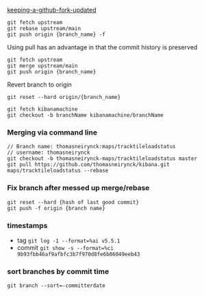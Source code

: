 [keeping-a-github-fork-updated](https://robots.thoughtbot.com/keeping-a-github-fork-updated)
```
git fetch upstream
git rebase upstream/main
git push origin {branch_name} -f
```

Using pull has an advantage in that the commit history is preserved

```
git fetch upstream
git merge upstream/main
git push origin {branch_name}
```

Revert branch to origin
```
git reset --hard origin/{branch_name}
```

```
git fetch kibanamachine
git checkout -b branchName kibanamachine/branchName
```

### Merging via command line

```
// Branch name: thomasneirynck:maps/tracktileloadstatus
// username: thomasneirynck
git checkout -b thomasneirynck-maps/tracktileloadstatus master
git pull https://github.com/thomasneirynck/kibana.git maps/tracktileloadstatus --rebase
```

### Fix branch after messed up merge/rebase

```
git reset --hard {hash of last good commit}
git push -f origin {branch name}
```

### timestamps
* tag `git log -1 --format=%ai v5.5.1`
* commit `git show -s --format=%ci 9b93fbb46af9afbfc3b7f970d8fe6b86049eeb43`

### sort branches by commit time
```
git branch --sort=-committerdate
```
